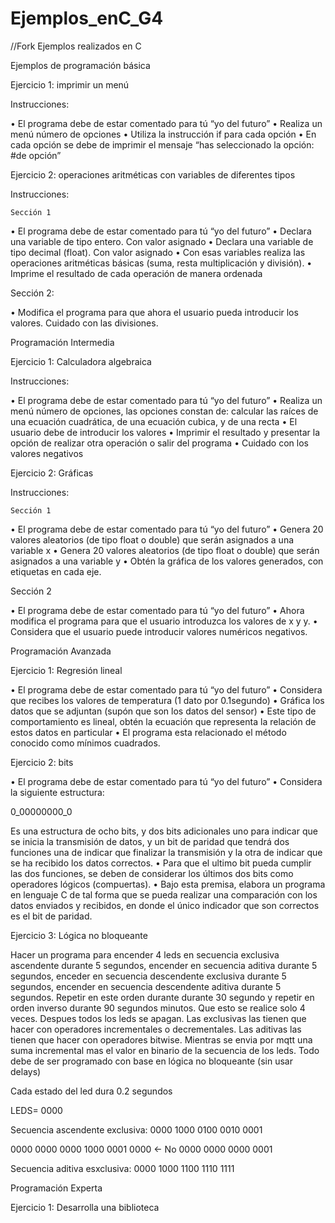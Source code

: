 # Ejemplos_enC_G4
//Fork
Ejemplos realizados en C

Ejemplos de programación básica

Ejercicio 1: imprimir un menú

Instrucciones:

•	El programa debe de estar comentado para tú “yo del futuro”
•	Realiza un menú número de opciones
•	Utiliza la instrucción if para cada opción
•	En cada opción se debe de imprimir el mensaje “has seleccionado la opción: #de opción”


Ejercicio 2: operaciones aritméticas con variables de diferentes tipos

Instrucciones:
	
	Sección 1

•	El programa debe de estar comentado para tú “yo del futuro”
•	Declara una variable de tipo entero. Con valor asignado
•	Declara una variable de tipo decimal (float). Con valor asignado
•	Con esas variables realiza las operaciones aritméticas básicas (suma, resta multiplicación y división).
•	Imprime el resultado de cada operación de manera ordenada

Sección 2:

•	Modifica el programa para que ahora el usuario pueda introducir los valores. Cuidado con las divisiones.

Programación Intermedia

Ejercicio 1: Calculadora algebraica

Instrucciones:

•	El programa debe de estar comentado para tú “yo del futuro”
•	Realiza un menú número de opciones, las opciones constan de: calcular las raíces de una ecuación cuadrática, de una ecuación cubica, y de una recta
•	El usuario debe de introducir los valores
•	Imprimir el resultado y presentar la opción de realizar otra operación o salir del programa
•	Cuidado con los valores negativos

Ejercicio 2: Gráficas

Instrucciones:

	Sección 1

•	El programa debe de estar comentado para tú “yo del futuro”
•	Genera 20 valores aleatorios (de tipo float o double) que serán asignados a una variable x
•	Genera 20 valores aleatorios (de tipo float o double) que serán asignados a una variable y
•	Obtén la gráfica de los valores generados, con etiquetas en cada eje.

Sección 2

•	El programa debe de estar comentado para tú “yo del futuro”
•	Ahora modifica el programa para que el usuario introduzca los valores de x y y.
•	Considera que el usuario puede introducir valores numéricos negativos.

Programación Avanzada


Ejercicio 1: Regresión lineal

•	El programa debe de estar comentado para tú “yo del futuro”
•	Considera que recibes los valores de temperatura (1 dato por 0.1segundo)
•	Gráfica los datos que se adjuntan (supón que son los datos del sensor)
•	Este tipo de comportamiento es lineal, obtén la ecuación que representa la relación de estos datos en particular
•	El programa esta relacionado el método conocido como mínimos cuadrados.


Ejercicio 2: bits

•	El programa debe de estar comentado para tú “yo del futuro”
•	Considera la siguiente estructura:

0_00000000_0

Es una estructura de ocho bits, y dos bits adicionales uno para indicar que se inicia la transmisión de datos, y un bit de paridad que tendrá dos funciones una de indicar que finalizar la transmisión y la otra de indicar que se ha recibido los datos correctos.
•	Para que el ultimo bit pueda cumplir las dos funciones, se deben de considerar los últimos dos bits como operadores lógicos (compuertas).
•	Bajo esta premisa, elabora un programa en lenguaje C de tal forma que se pueda realizar una comparación con los datos enviados y recibidos, en donde el único indicador que son correctos es el bit de paridad.

Ejercicio 3: Lógica no bloqueante

Hacer un programa para encender 4 leds en secuencia exclusiva ascendente durante 5 segundos, encender en secuencia aditiva durante 5 segundos, enceder en secuencia descendente exclusiva durante 5 segundos, encender en secuencia descendente aditiva durante 5 segundos. Repetir en este orden durante durante 30 segundo y repetir en orden inverso durante 90 segundos minutos. Que esto se realice solo 4 veces. Despues todos los leds se apagan. Las exclusivas las tienen que hacer con operadores incrementales o decrementales. Las aditivas las tienen que hacer con operadores bitwise. Mientras se envia por mqtt una suma incremental mas el valor en binario de la secuencia de los leds. Todo debe de ser programado con base en lógica no bloqueante (sin usar delays)

Cada estado del led dura 0.2 segundos

LEDS= 0000

Secuencia ascendente exclusiva:
0000
1000
0100
0010
0001

0000 0000
0000 1000
0001 0000 <- No
0000 0000
0000 0001

Secuencia aditiva esxclusiva:
0000
1000
1100
1110
1111

Programación Experta

Ejercicio 1: Desarrolla una biblioteca




